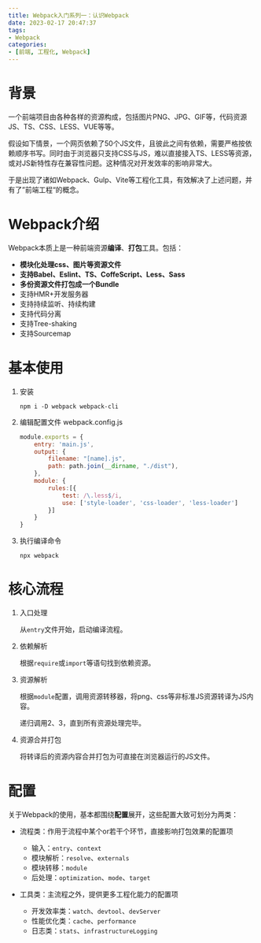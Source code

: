 ```yaml
---
title: Webpack入门系列一：认识Webpack
date: 2023-02-17 20:47:37
tags:
- Webpack
categories:
- [前端, 工程化, Webpack]
---
```


# 背景

一个前端项目由各种各样的资源构成，包括图片PNG、JPG、GIF等，代码资源JS、TS、CSS、LESS、VUE等等。

假设如下情景，一个网页依赖了50个JS文件，且彼此之间有依赖，需要严格按依赖顺序书写。同时由于浏览器只支持CSS与JS，难以直接接入TS、LESS等资源，或对JS新特性存在兼容性问题。这种情况对开发效率的影响非常大。

于是出现了诸如Webpack、Gulp、Vite等工程化工具，有效解决了上述问题，并有了”前端工程“的概念。

# Webpack介绍

Webpack本质上是一种前端资源**编译**、**打包**工具。包括：

- **模块化处理css、图片等资源文件**
- **支持Babel、Eslint、TS、CoffeScript、Less、Sass**
- **多份资源文件打包成一个Bundle**
- 支持HMR+开发服务器
- 支持持续监听、持续构建
- 支持代码分离
- 支持Tree-shaking
- 支持Sourcemap

# 基本使用

1. 安装

   ```
   npm i -D webpack webpack-cli
   ```

2. 编辑配置文件 webpack.config.js

   ```js
   module.exports = {
       entry: 'main.js',
       output: {
           filename: "[name].js",
           path: path.join(__dirname, "./dist"),
       },
       module: {
           rules:[{
               test: /\.less$/i,
               use: ['style-loader', 'css-loader', 'less-loader']
           }]
       }
   }
   ```

3. 执行编译命令

   ```
   npx webpack
   ```

# 核心流程

1. 入口处理

   从`entry`文件开始，启动编译流程。

2. 依赖解析

   根据`require`或`import`等语句找到依赖资源。

3. 资源解析

   根据`module`配置，调用资源转移器，将png、css等非标准JS资源转译为JS内容。

   递归调用2、3，直到所有资源处理完毕。

4. 资源合并打包

   将转译后的资源内容合并打包为可直接在浏览器运行的JS文件。

# 配置

关于Webpack的使用，基本都围绕**配置**展开，这些配置大致可划分为两类：

- 流程类：作用于流程中某个or若干个环节，直接影响打包效果的配置项
  - 输入：`entry`、`context`
  - 模块解析：`resolve`、`externals`
  - 模块转移：`module`
  - 后处理：`optimization`、`mode`、`target`

- 工具类：主流程之外，提供更多工程化能力的配置项
  - 开发效率类：`watch`、`devtool`、`devServer`
  - 性能优化类：`cache`、`performance`
  - 日志类：`stats`、`infrastructureLogging`





